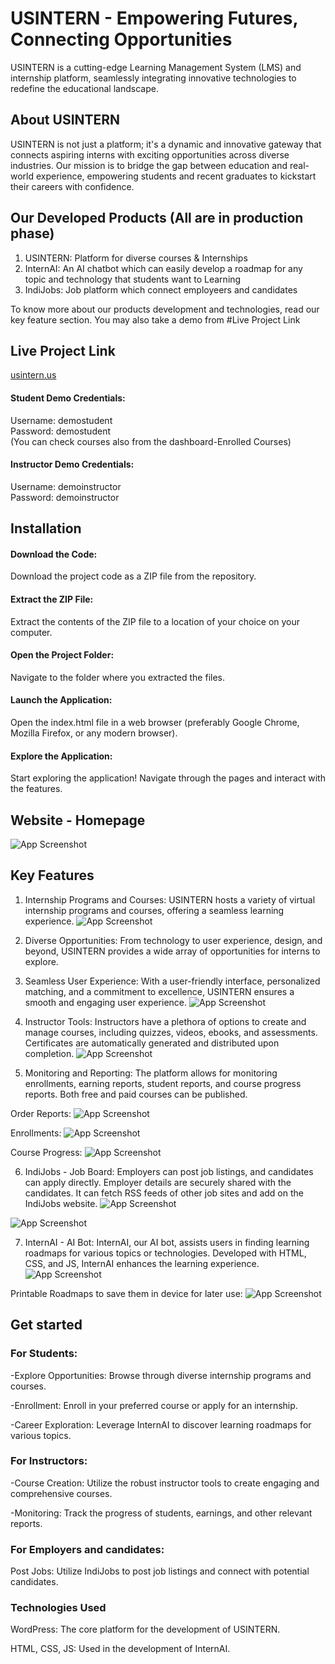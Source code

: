 
# USINTERN - Empowering Futures, Connecting Opportunities

USINTERN is a cutting-edge Learning Management System (LMS) and internship platform, seamlessly integrating innovative technologies to redefine the educational landscape.

## About USINTERN
USINTERN is not just a platform; it's a dynamic and innovative gateway that connects aspiring interns with exciting opportunities across diverse industries. Our mission is to bridge the gap between education and real-world experience, empowering students and recent graduates to kickstart their careers with confidence.

## Our Developed Products (All are in production phase)
1. USINTERN: Platform for diverse courses & Internships
2. InternAI: An AI chatbot which can easily develop a roadmap for any topic and technology that students want to Learning
3. IndiJobs: Job platform which connect employeers and candidates

To know more about our products development and technologies, read our key feature section. You may also take a demo from #Live Project Link

## Live Project Link
[usintern.us](https://usintern.us/)

#### Student Demo Credentials:
Username: demostudent\
Password: demostudent\
(You can check courses also from the dashboard-Enrolled Courses)

#### Instructor Demo Credentials:
Username: demoinstructor\
Password: demoinstructor

## Installation
#### Download the Code:

Download the project code as a ZIP file from the repository.

#### Extract the ZIP File:

Extract the contents of the ZIP file to a location of your choice on your computer.
#### Open the Project Folder:

Navigate to the folder where you extracted the files.
#### Launch the Application:

Open the index.html file in a web browser (preferably Google Chrome, Mozilla Firefox, or any modern browser).
#### Explore the Application:

Start exploring the application! Navigate through the pages and interact with the features.

## Website - Homepage 

![App Screenshot](https://www.dropbox.com/scl/fi/b843h4lcps4tlbq7k9wxo/homepage.png?rlkey=5mu49k5cm56m0ilh77xfu81sk&raw=1)

## Key Features
1. Internship Programs and Courses: USINTERN hosts a variety of virtual internship programs and courses, offering a seamless learning experience.
![App Screenshot](https://www.dropbox.com/scl/fi/3v3c11usk6rknakqgza7k/Screenshot-2024-01-10-015518.png?rlkey=4cd6v9fvkyoi4gj13gycs10dm&raw=1)

2. Diverse Opportunities: From technology to user experience, design, and beyond, USINTERN provides a wide array of opportunities for interns to explore.

3. Seamless User Experience: With a user-friendly interface, personalized matching, and a commitment to excellence, USINTERN ensures a smooth and engaging user experience.
![App Screenshot](https://www.dropbox.com/scl/fi/7h8keycq2ubud8lwl8bao/dashboard.png?rlkey=keq7migsoqwyr891b72a57rj4&raw=1)

4. Instructor Tools: Instructors have a plethora of options to create and manage courses, including quizzes, videos, ebooks, and assessments. Certificates are automatically generated and distributed upon completion.
![App Screenshot](https://www.dropbox.com/scl/fi/s5qifey9d9pwy7i29nu0m/course-builder.png?rlkey=i1xgm851q5d63h3i74tdaj5ic&raw=1)

4. Monitoring and Reporting: The platform allows for monitoring enrollments, earning reports, student reports, and course progress reports. Both free and paid courses can be published.

Order Reports:
![App Screenshot](https://www.dropbox.com/scl/fi/i3pdy3foidudclnrgbuv6/Screenshot-2024-01-10-020905.png?rlkey=l97fz7ejrtue3hg7e7spwk1bs&raw=1)

Enrollments:
![App Screenshot](https://www.dropbox.com/scl/fi/y8j2na6be6rcugiu8yl9e/Screenshot-2024-01-10-021254.png?rlkey=kd3vdj5z7k7rsu8dm4m5xtx7l&raw=1)

Course Progress:
![App Screenshot](https://www.dropbox.com/scl/fi/ign4f8fu2eihl42v9hsdh/student-prog.png?rlkey=psbv89srct460ih1ria4d3wab&raw=1)

6. IndiJobs - Job Board: Employers can post job listings, and candidates can apply directly. Employer details are securely shared with the candidates. It can fetch RSS feeds of other job sites and add on the IndiJobs website.
![App Screenshot](https://www.dropbox.com/scl/fi/i2gdujw5uhu3r96tgph2w/Screenshot-2024-01-10-021852.png?rlkey=0kxnrfuydl3o8uod000e9yifr&raw=1)

![App Screenshot](https://www.dropbox.com/scl/fi/0kfpqpw98hwklfzo5ug30/FireShot-Capture-042-FACULTY-OF-OCCUPATIONAL-MEDICINE_-Examinations-and-Training-Manager-_-usintern.us.png?rlkey=dizbtz4aodgwf6tiy63xly7yu&raw=1)

7. InternAI - AI Bot: InternAI, our AI bot, assists users in finding learning roadmaps for various topics or technologies. Developed with HTML, CSS, and JS, InternAI enhances the learning experience.
![App Screenshot](https://www.dropbox.com/scl/fi/m37j58z93j9gmqj1wg9c3/Screenshot-2024-01-10-023223.png?rlkey=x7way3vxthhlvzn8a6z65i1s0&raw=1)

Printable Roadmaps to save them in device for later use:
![App Screenshot](https://www.dropbox.com/scl/fi/1wzom56irepuqi34ulrzd/Screenshot-2024-01-10-023412.png?rlkey=4i6l1srv6dnc8jeikj6cfrnfc&raw=1)
## Get started

### For Students:
-Explore Opportunities: Browse through diverse internship programs and courses.

-Enrollment: Enroll in your preferred course or apply for an internship.

-Career Exploration: Leverage InternAI to discover learning roadmaps for various topics.

### For Instructors:
-Course Creation: Utilize the robust instructor tools to create engaging and comprehensive courses.

-Monitoring: Track the progress of students, earnings, and other relevant reports.

### For Employers and candidates:
Post Jobs: Utilize IndiJobs to post job listings and connect with potential candidates.

### Technologies Used
WordPress: The core platform for the development of USINTERN.

HTML, CSS, JS: Used in the development of InternAI.